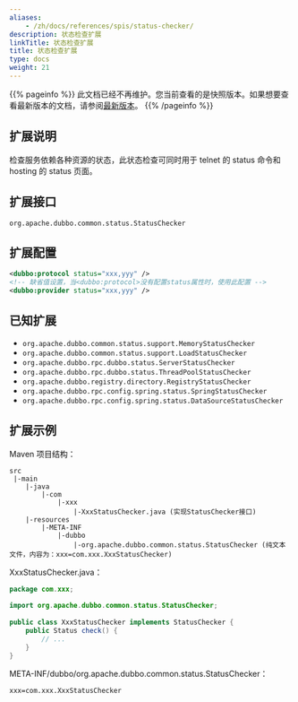 ```yaml
---
aliases:
    - /zh/docs/references/spis/status-checker/
description: 状态检查扩展
linkTitle: 状态检查扩展
title: 状态检查扩展
type: docs
weight: 21
---
```



{{% pageinfo %}} 此文档已经不再维护。您当前查看的是快照版本。如果想要查看最新版本的文档，请参阅[最新版本](/zh-cn/docs3-v2/java-sdk/reference-manual/spi/description/status-checker/)。
{{% /pageinfo %}}

## 扩展说明

检查服务依赖各种资源的状态，此状态检查可同时用于 telnet 的 status 命令和 hosting 的 status 页面。

## 扩展接口

`org.apache.dubbo.common.status.StatusChecker`

## 扩展配置

```xml
<dubbo:protocol status="xxx,yyy" />
<!-- 缺省值设置，当<dubbo:protocol>没有配置status属性时，使用此配置 -->
<dubbo:provider status="xxx,yyy" />
```

## 已知扩展

* `org.apache.dubbo.common.status.support.MemoryStatusChecker`
* `org.apache.dubbo.common.status.support.LoadStatusChecker`
* `org.apache.dubbo.rpc.dubbo.status.ServerStatusChecker`
* `org.apache.dubbo.rpc.dubbo.status.ThreadPoolStatusChecker`
* `org.apache.dubbo.registry.directory.RegistryStatusChecker`
* `org.apache.dubbo.rpc.config.spring.status.SpringStatusChecker`
* `org.apache.dubbo.rpc.config.spring.status.DataSourceStatusChecker`

## 扩展示例

Maven 项目结构：

```
src
 |-main
    |-java
        |-com
            |-xxx
                |-XxxStatusChecker.java (实现StatusChecker接口)
    |-resources
        |-META-INF
            |-dubbo
                |-org.apache.dubbo.common.status.StatusChecker (纯文本文件，内容为：xxx=com.xxx.XxxStatusChecker)
```

XxxStatusChecker.java：

```java
package com.xxx;
 
import org.apache.dubbo.common.status.StatusChecker;
 
public class XxxStatusChecker implements StatusChecker {
    public Status check() {
        // ...
    }
}
```

META-INF/dubbo/org.apache.dubbo.common.status.StatusChecker：

```properties
xxx=com.xxx.XxxStatusChecker
```